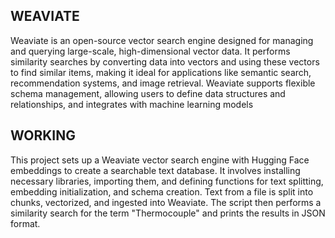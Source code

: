 ## WEAVIATE 

<p>
  Weaviate is an open-source vector search engine designed for managing and querying large-scale, high-dimensional vector data. It performs similarity searches by converting data into vectors and using these vectors to find similar items, making it ideal for applications like semantic search, recommendation systems, and image retrieval. Weaviate supports flexible schema management, allowing users to define data structures and relationships, and integrates with machine learning models
</p>

## WORKING 
<p>This project sets up a Weaviate vector search engine with Hugging Face embeddings to create a searchable text database. It involves installing necessary libraries, importing them, and defining functions for text splitting, embedding initialization, and schema creation. Text from a file is split into chunks, vectorized, and ingested into Weaviate. The script then performs a similarity search for the term "Thermocouple" and prints the results in JSON format.</p>


